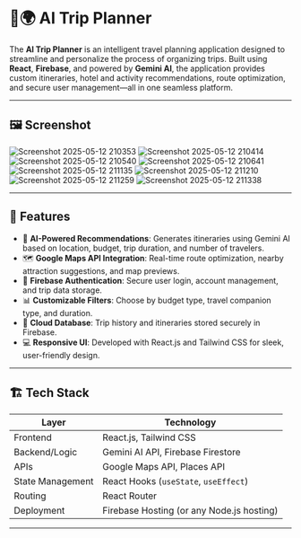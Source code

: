 # 🧠🌍 AI Trip Planner

The **AI Trip Planner** is an intelligent travel planning application designed to streamline and personalize the process of organizing trips. Built using **React**, **Firebase**, and powered by **Gemini AI**, the application provides custom itineraries, hotel and activity recommendations, route optimization, and secure user management—all in one seamless platform.

---

## 🖼️ Screenshot

![Screenshot 2025-05-12 210353](https://github.com/user-attachments/assets/b17dbbc5-a08b-437d-a710-7f982308bc86)
![Screenshot 2025-05-12 210414](https://github.com/user-attachments/assets/458c447b-cb4e-4acb-9e09-e04fea5f40bb)
![Screenshot 2025-05-12 210540](https://github.com/user-attachments/assets/4a3c8b08-7b65-477a-a763-bfa033ae0974)
![Screenshot 2025-05-12 210641](https://github.com/user-attachments/assets/5f1bafa1-61af-4a53-ae77-4648665a2506)
![Screenshot 2025-05-12 211135](https://github.com/user-attachments/assets/e23b67f6-d4dd-4315-bc8b-7235307c8459)
![Screenshot 2025-05-12 211210](https://github.com/user-attachments/assets/a0279907-5927-4359-a41c-8aeb49edf796)
![Screenshot 2025-05-12 211259](https://github.com/user-attachments/assets/7dda9fbb-12e6-4d1f-91ba-c507e3bfad91)
![Screenshot 2025-05-12 211338](https://github.com/user-attachments/assets/c8f7a028-d44a-483a-97ed-5a76ecbf62ae)

---

## 🚀 Features

- 🤖 **AI-Powered Recommendations**: Generates itineraries using Gemini AI based on location, budget, trip duration, and number of travelers.
- 🗺️ **Google Maps API Integration**: Real-time route optimization, nearby attraction suggestions, and map previews.
- 🔐 **Firebase Authentication**: Secure user login, account management, and trip data storage.
- 📊 **Customizable Filters**: Choose by budget type, travel companion type, and duration.
- 💼 **Cloud Database**: Trip history and itineraries stored securely in Firebase.
- 💻 **Responsive UI**: Developed with React.js and Tailwind CSS for sleek, user-friendly design.

---

## 🏗️ Tech Stack

| Layer            | Technology                     |
|------------------|--------------------------------|
| Frontend         | React.js, Tailwind CSS         |
| Backend/Logic    | Gemini AI API, Firebase Firestore |
| APIs             | Google Maps API, Places API    |
| State Management | React Hooks (`useState`, `useEffect`) |
| Routing          | React Router                   |
| Deployment       | Firebase Hosting (or any Node.js hosting) |

---
